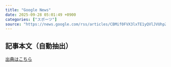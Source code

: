 ```yaml
---
title: "Google News"
date: 2025-09-28 05:01:49 +0900
categories: ["スポーツ"]
source: "https://news.google.com/rss/articles/CBMif0FVX3lxTE1yQVlJVUhpZFRpWlVzempZUzczRHBBTUhxMG0xdjFTR3lnZklEMVFhTUVmdHZYSnMxcE5RR3BQVkdDWUtoMVBYaDVHOTFiU1ZtV0RvOEFzcGRSenh3ckZKcDlDYktVdTdLS0RPTldFOURwdmpTbU0ySVVKd0wzZEk?oc=5"
---
```


## 記事本文（自動抽出）
<body class="y0K44d EA71Tc" id="readabilityBody"></body>

[出典はこちら](https://news.google.com/rss/articles/CBMif0FVX3lxTE1yQVlJVUhpZFRpWlVzempZUzczRHBBTUhxMG0xdjFTR3lnZklEMVFhTUVmdHZYSnMxcE5RR3BQVkdDWUtoMVBYaDVHOTFiU1ZtV0RvOEFzcGRSenh3ckZKcDlDYktVdTdLS0RPTldFOURwdmpTbU0ySVVKd0wzZEk?oc=5)
